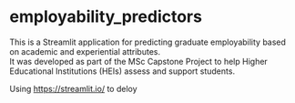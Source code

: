 # employability_predictors


This is a Streamlit application for predicting graduate employability based on academic and experiential attributes.  
It was developed as part of the MSc Capstone Project to help Higher Educational Institutions (HEIs) assess and support students.

Using https://streamlit.io/ to deloy
